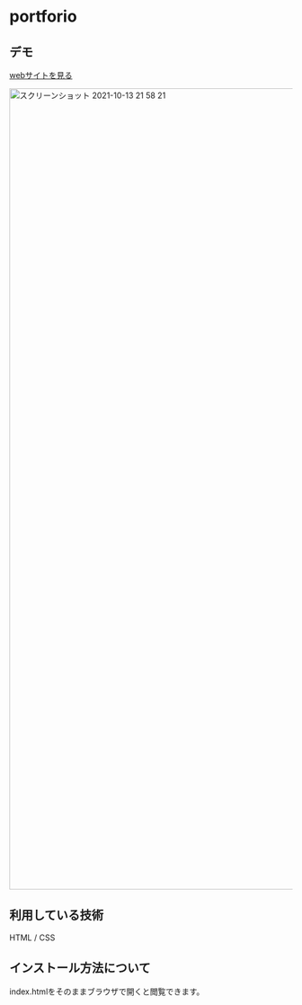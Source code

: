 portforio
===

## デモ
[webサイトを見る](https://jp-portforio-fujisawa.herokuapp.com/)

<img width="1426" alt="スクリーンショット 2021-10-13 21 58 21" src="https://user-images.githubusercontent.com/77337367/137137384-2d5f5a09-65bf-4694-bb43-7add7368d713.png">

## 利用している技術
HTML / CSS

## インストール方法について
index.htmlをそのままブラウザで開くと閲覧できます。

